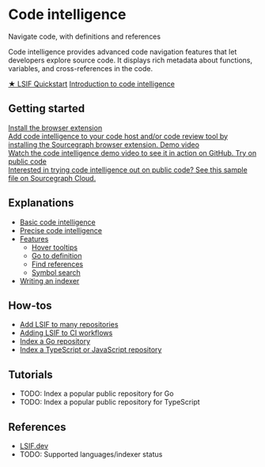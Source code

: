 # Code intelligence

<p class="subtitle">Navigate code, with definitions and references</p>

<p class="lead">
Code intelligence provides advanced code navigation features that let developers explore source code. It displays rich metadata about functions, variables, and cross-references in the code.
</p>

<div class="cta-group">
<a class="btn btn-primary" href="lsif_quickstart">★ LSIF Quickstart</a>
<a class="btn" href="explanations/introduction_to_code_intelligence">Introduction to code intelligence</a>
</div>

## Getting started

<div class="getting-started">
  <a href="../../integration/browser_extension" class="btn" alt="Install the browser extension">
   <span>Install the browser extension</span>
   </br>
   Add code intelligence to your code host and/or code review tool by installing the Sourcegraph browser extension.
  </a>

  <a href="https://www.youtube.com/watch?v=kRFeSK5yCh8" class="btn" alt="Watch the code intelligence demo video">
   <span>Demo video</span>
   </br>
   Watch the code intelligence demo video to see it in action on GitHub.
  </a>

  <a href="https://sourcegraph.com/github.com/dgrijalva/jwt-go/-/blob/token.go#L37:6$references" class="btn" alt="Try code intelligence on public code">
   <span>Try on public code</span>
   </br>
   Interested in trying code intelligence out on public code? See this sample file on Sourcegraph Cloud.
  </a>
</div>

## Explanations

- [Basic code intelligence](explanations/basic_code_intelligence.md)
- [Precise code intelligence](explanations/precise_code_intelligence.md)
- [Features](explanations/features.md)
  - [Hover tooltips](explanations/features.md#hover-tooltips-with-documentation-and-type-signatures)
  - [Go to definition](explanations/features.md#go-to-definition)
  - [Find references](explanations/features.md#find-references)
  - [Symbol search](explanations/features.md#symbol-search)
- [Writing an indexer](explanations/writing_an_indexer.md)

## How-tos

- [Add LSIF to many repositories](how-to/adding_lsif_to_many_repos.md)
- [Adding LSIF to CI workflows](how-to/adding_lsif_to_workflows.md)
- [Index a Go repository](how-to/index_a_go_repository.md)
- [Index a TypeScript or JavaScript repository](how-to/index_a_typescript_and_javascript_repository.md)

## Tutorials

- TODO: Index a popular public repository for Go
- TODO: Index a popular public repository for TypeScript

## References

- [LSIF.dev](https://lsif.dev/)
- TODO: Supported languages/indexer status

